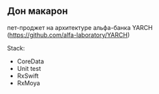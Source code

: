 ## Дон макарон

пет-проджет на архитектуре альфа-банка YARCH (https://github.com/alfa-laboratory/YARCH)

Stack:

- CoreData
- Unit test
- RxSwift
- RxMoya
